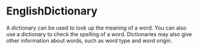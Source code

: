 # EnglishDictionary
A dictionary can be used to look up the meaning of a word. You can also use a dictionary to check the spelling of a word. Dictionaries may also give other information about words, such as word type and word origin.
